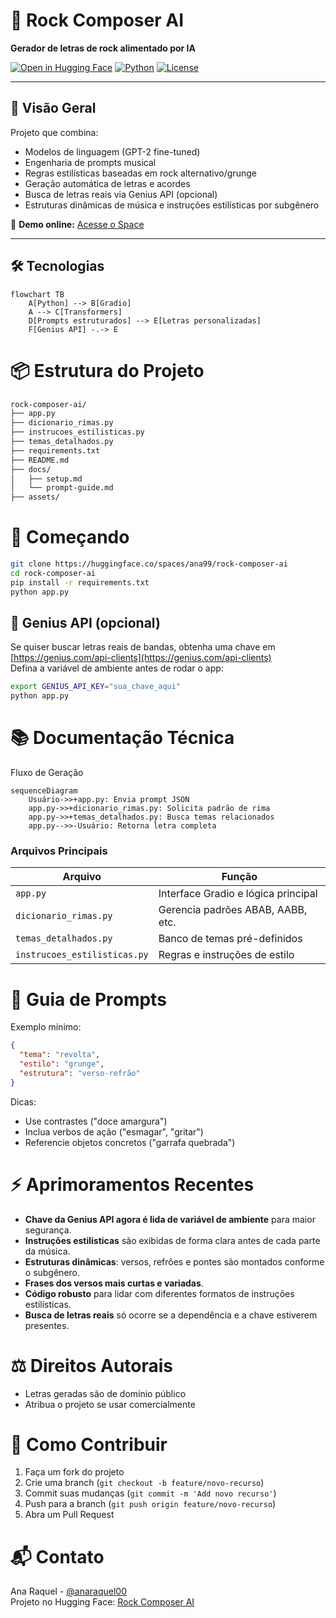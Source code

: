 # 🎸 Rock Composer AI 
**Gerador de letras de rock alimentado por IA**  

[![Open in Hugging Face](https://img.shields.io/badge/🤗_Open_in_Spaces-FFD700?logo=huggingface)](https://huggingface.co/spaces/ana99/rock-composer-ai)
[![Python](https://img.shields.io/badge/Python-3.10+-3776AB?logo=python)](https://www.python.org/)
[![License](https://img.shields.io/badge/License-MIT-blue.svg)](LICENSE)

---

## 🌟 Visão Geral
Projeto que combina:
- Modelos de linguagem (GPT-2 fine-tuned)
- Engenharia de prompts musical
- Regras estilísticas baseadas em rock alternativo/grunge
- Geração automática de letras e acordes
- Busca de letras reais via Genius API (opcional)
- Estruturas dinâmicas de música e instruções estilísticas por subgênero

🔗 **Demo online:** [Acesse o Space](https://huggingface.co/spaces/ana99/rock-composer-ai)

---

## 🛠️ Tecnologias
```mermaid
flowchart TB
    A[Python] --> B[Gradio]
    A --> C[Transformers]
    D[Prompts estruturados] --> E[Letras personalizadas]
    F[Genius API] -.-> E
```

# 📦 Estrutura do Projeto

```bash
rock-composer-ai/
├── app.py
├── dicionario_rimas.py
├── instrucoes_estilisticas.py
├── temas_detalhados.py
├── requirements.txt
├── README.md
├── docs/
│   ├── setup.md
│   └── prompt-guide.md
├── assets/
```

# 🚀 Começando

```bash
git clone https://huggingface.co/spaces/ana99/rock-composer-ai
cd rock-composer-ai
pip install -r requirements.txt
python app.py
```

## 🔑 Genius API (opcional)

Se quiser buscar letras reais de bandas, obtenha uma chave em [https://genius.com/api-clients](https://genius.com/api-clients)  
Defina a variável de ambiente antes de rodar o app:

```bash
export GENIUS_API_KEY="sua_chave_aqui"
python app.py
```

# 📚 Documentação Técnica

Fluxo de Geração

```mermaid
sequenceDiagram
    Usuário->>+app.py: Envia prompt JSON
    app.py->>+dicionario_rimas.py: Solicita padrão de rima
    app.py->>+temas_detalhados.py: Busca temas relacionados
    app.py-->>-Usuário: Retorna letra completa
```    

### Arquivos Principais
| Arquivo               | Função                              |
|-----------------------|-------------------------------------|
| `app.py`              | Interface Gradio e lógica principal |
| `dicionario_rimas.py` | Gerencia padrões ABAB, AABB, etc.   |
| `temas_detalhados.py` | Banco de temas pré-definidos        |
| `instrucoes_estilisticas.py` | Regras e instruções de estilo |

# 🎨 Guia de Prompts

Exemplo mínimo:
```json
{
  "tema": "revolta",
  "estilo": "grunge",
  "estrutura": "verso-refrão"
}
```
Dicas:
- Use contrastes ("doce amargura")
- Inclua verbos de ação ("esmagar", "gritar")
- Referencie objetos concretos ("garrafa quebrada")

# ⚡️ Aprimoramentos Recentes

- **Chave da Genius API agora é lida de variável de ambiente** para maior segurança.
- **Instruções estilísticas** são exibidas de forma clara antes de cada parte da música.
- **Estruturas dinâmicas**: versos, refrões e pontes são montados conforme o subgênero.
- **Frases dos versos mais curtas e variadas**.
- **Código robusto** para lidar com diferentes formatos de instruções estilísticas.
- **Busca de letras reais** só ocorre se a dependência e a chave estiverem presentes.

# ⚖️ Direitos Autorais

- Letras geradas são de domínio público
- Atribua o projeto se usar comercialmente

# 🤝 Como Contribuir

1. Faça um fork do projeto
2. Crie uma branch (`git checkout -b feature/novo-recurso`)
3. Commit suas mudanças (`git commit -m 'Add novo recurso'`)
4. Push para a branch (`git push origin feature/novo-recurso`)
5. Abra um Pull Request

# 📬 Contato

Ana Raquel - [@anaraquel00](https://huggingface.co/ana99)  
Projeto no Hugging Face: [Rock Composer AI](https://huggingface.co/spaces/ana99/rock-composer-ai)